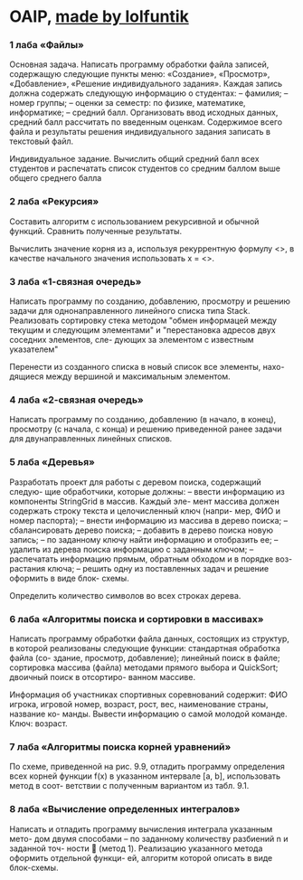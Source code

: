 # OAIP, <a href="https://vk.com/lol_funtik">made by lolfuntik</a>

<h3>1 лаба «Файлы»</h3>
<p>Основная задача.
Написать программу обработки файла записей, содержащую следующие пункты меню: «Создание», «Просмотр», «Добавление», «Решение индивидуального задания».
Каждая запись должна содержать следующую информацию о студентах:
  – фамилия;
  – номер группы;
  – оценки за семестр: по физике, математике, информатике;
  – средний балл.
Организовать ввод исходных данных, средний балл рассчитать по введенным оценкам. Содержимое всего файла и результаты решения индивидуального задания записать в текстовый файл.

Индивидуальное задание.
Вычислить общий средний балл всех студентов и распечатать список студентов со средним баллом выше общего среднего балла</p>
<h3>2 лаба «Рекурсия»</h3>
<p>Составить алгоритм c использованием рекурсивной и обычной функций. Сравнить полученные результаты. 

Вычислить значение корня из a, используя рекуррентную формулу <>, в качестве начального значения использовать x = <>.</p>
<h3>3 лаба «1-связная очередь»</h3>
<p>Написать программу по созданию, добавлению, просмотру и решению задачи для однонаправленного линейного списка типа Stack. Реализовать сортировку стека методом "обмен информацей между текущим и следующим элементами" и "перестановка адресов двух соседних элементов, сле- дующих за элементом с известным указателем"

Перенести из созданного списка в новый список все элементы, нахо- дящиеся между вершиной и максимальным элементом.</p>
<h3>4 лаба «2-связная очередь»</h3>
<p>Написать программу по созданию, добавлению (в начало, в конец), просмотру (с начала, с конца) и решению приведенной ранее задачи для двунаправленных линейных списков.
</p>
<h3>5 лаба «Деревья»</h3>
<p>Разработать проект для работы с деревом поиска, содержащий следую- щие обработчики, которые должны:
– ввести информацию из компоненты StringGrid в массив. Каждый эле- мент массива должен содержать строку текста и целочисленный ключ (напри- мер, ФИО и номер паспорта);
– внести информацию из массива в дерево поиска;
– сбалансировать дерево поиска;
– добавить в дерево поиска новую запись;
– по заданному ключу найти информацию и отобразить ее;
– удалить из дерева поиска информацию с заданным ключом;
– распечатать информацию прямым, обратным обходом и в порядке воз-
растания ключа;
– решить одну из поставленных задач и решение оформить в виде блок-
схемы.

Определить количество символов во всех строках дерева.</p>
<h3>6 лаба «Алгоритмы поиска и сортировки в массивах»</h3>
<p>Написать программу обработки файла данных, состоящих из структур, в которой реализованы следующие функции: стандартная обработка файла (со- здание, просмотр, добавление); линейный поиск в файле; сортировка массива (файла) методами прямого выбора и QuickSort; двоичный поиск в отсортиро- ванном массиве.

Информация об участниках спортивных соревнований содержит: ФИО игрока, игровой номер, возраст, рост, вес, наименование страны, название ко- манды. Вывести информацию о самой молодой команде. Ключ: возраст.</p>
<h3>7 лаба «Алгоритмы поиска корней уравнений»</h3>
<p>По схеме, приведенной на рис. 9.9, отладить программу определения всех корней функции f(x) в указанном интервале [a, b], использовать метод в соот- ветствии с полученным вариантом из табл. 9.1.</p>
<h3>8 лаба «Вычисление определенных интегралов»</h3>
<p>Написать и отладить программу вычисления интеграла указанным мето- дом двумя способами – по заданному количеству разбиений n и заданной точ- ности  (метод 1). Реализацию указанного метода оформить отдельной функци- ей, алгоритм которой описать в виде блок-схемы.</p>
